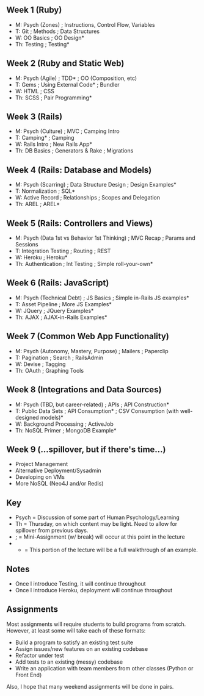 ## Week 1 (Ruby)

* M: Psych (Zones) ; Instructions, Control Flow, Variables
* T: Git ; Methods ; Data Structures
* W: OO Basics ; OO Design*
* Th: Testing ; Testing*

## Week 2 (Ruby and Static Web)

* M: Psych (Agile) ; TDD* ; OO (Composition, etc)
* T: Gems ; Using External Code* ; Bundler
* W: HTML ; CSS
* Th: SCSS ; Pair Programming*

## Week 3 (Rails)

* M: Psych (Culture) ; MVC ; Camping Intro
* T: Camping* ; Camping
* W: Rails Intro ; New Rails App*
* Th: DB Basics ; Generators & Rake ; Migrations

## Week 4 (Rails: Database and Models)

* M: Psych (Scarring) ; Data Structure Design ; Design Examples*
* T: Normalization ; SQL*
* W: Active Record ; Relationships ; Scopes and Delegation
* Th: AREL ; AREL*

## Week 5 (Rails: Controllers and Views)

* M: Psych (Data 1st vs Behavior 1st Thinking) ; MVC Recap ; Params and Sessions
* T: Integration Testing ; Routing ; REST
* W: Heroku ; Heroku*
* Th: Authentication ; Int Testing ; Simple roll-your-own*

## Week 6 (Rails: JavaScript)

* M: Psych (Technical Debt) ; JS Basics ; Simple in-Rails JS examples*
* T: Asset Pipeline ; More JS Examples*
* W: JQuery ; JQuery Examples*
* Th: AJAX ; AJAX-in-Rails Examples*

## Week 7 (Common Web App Functionality)

* M: Psych (Autonomy, Mastery, Purpose) ; Mailers ; Paperclip
* T: Pagination ; Search ; RailsAdmin
* W: Devise ; Tagging
* Th: OAuth ; Graphing Tools

## Week 8 (Integrations and Data Sources)

* M: Psych (TBD, but career-related) ; APIs ; API Construction*
* T: Public Data Sets ; API Consumption* ; CSV Consumption (with well-designed models)*
* W: Background Processing ; ActiveJob
* Th: NoSQL Primer ; MongoDB Example*

## Week 9 (...spillover, but if there's time...)

* Project Management
* Alternative Deployment/Sysadmin
* Developing on VMs
* More NoSQL (Neo4J and/or Redis)

## Key

* Psych = Discussion of some part of Human Psychology/Learning
* Th = Thursday, on which content may be light.  Need to allow for spillover from previous days.
* ; = Mini-Assignment (w/ break) will occur at this point in the lecture
* * = This portion of the lecture will be a full walkthrough of an example.

## Notes

* Once I introduce Testing, it will continue throughout
* Once I introduce Heroku, deployment will continue throughout

## Assignments

Most assignments will require students to build programs from scratch.  However, at least some will take each of these formats:

* Build a program to satisfy an existing test suite
* Assign issues/new features on an existing codebase
* Refactor under test
* Add tests to an existing (messy) codebase
* Write an application with team members from other classes (Python or Front End)

Also, I hope that many weekend assignments will be done in pairs.
